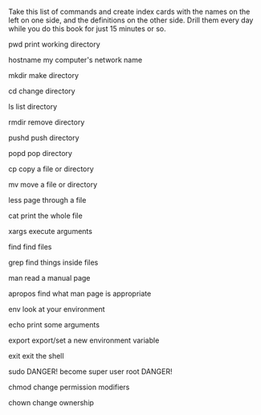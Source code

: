 Take this list of commands and create index cards with the names on the left on one side, and the definitions on the other side. Drill them every day while you do this book for just 15 minutes or so.

pwd
print working directory

hostname
my computer's network name

mkdir
make directory

cd
change directory

ls
list directory

rmdir
remove directory

pushd
push directory

popd
pop directory

cp
copy a file or directory

mv
move a file or directory

less
page through a file

cat
print the whole file

xargs
execute arguments

find
find files

grep
find things inside files

man
read a manual page

apropos
find what man page is appropriate

env
look at your environment

echo
print some arguments

export
export/set a new environment variable

exit
exit the shell

sudo
DANGER! become super user root DANGER!

chmod
change permission modifiers

chown
change ownership
